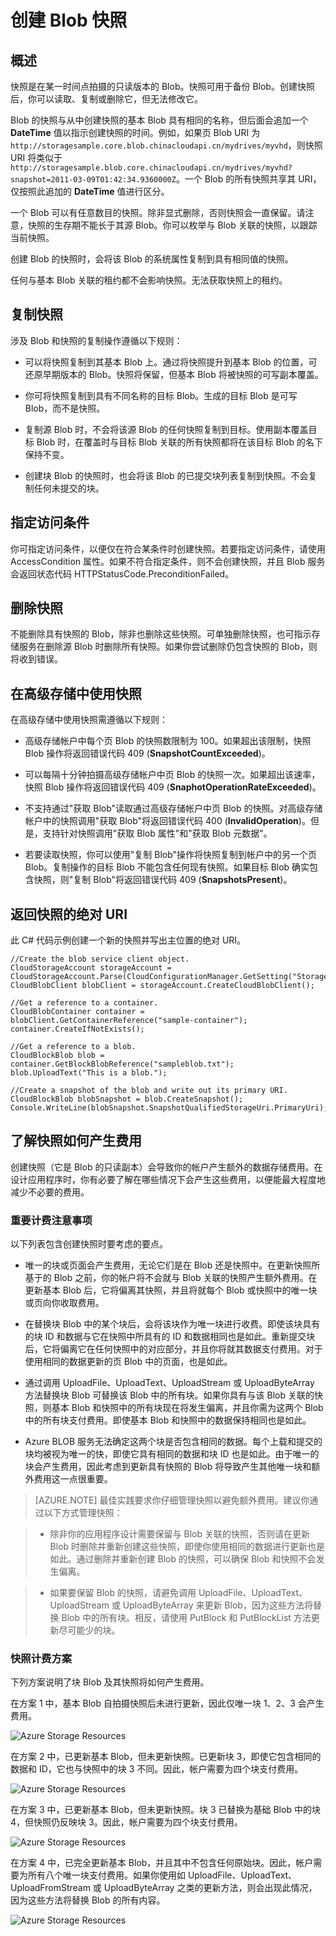 ﻿<properties 
	pageTitle="创建 Blob 的快照" 
	description="有关创建 Azure 存储 Blob 快照的操作方法指南" 
	services="storage" 
	documentationCenter="" 
	authors="tamram" 
	manager="adinah" 
	editor=""/>

<tags 
	ms.service="storage" 
	ms.date="05/27/2015" 
	wacn.date="09/18/2015"/>

# 创建 Blob 快照

## 概述

快照是在某一时间点拍摄的只读版本的 Blob。快照可用于备份 Blob。创建快照后，你可以读取、复制或删除它，但无法修改它。 

Blob 的快照与从中创建快照的基本 Blob 具有相同的名称，但后面会追加一个 **DateTime** 值以指示创建快照的时间。例如，如果页 Blob URI 为  `http://storagesample.core.blob.chinacloudapi.cn/mydrives/myvhd`，则快照 URI 将类似于  `http://storagesample.blob.core.chinacloudapi.cn/mydrives/myvhd?snapshot=2011-03-09T01:42:34.9360000Z`。一个 Blob 的所有快照共享其 URI，仅按照此追加的 **DateTime** 值进行区分。

一个 Blob 可以有任意数目的快照。除非显式删除，否则快照会一直保留。请注意，快照的生存期不能长于其源 Blob。你可以枚举与 Blob 关联的快照，以跟踪当前快照。

创建 Blob 的快照时，会将该 Blob 的系统属性复制到具有相同值的快照。 

任何与基本 Blob 关联的租约都不会影响快照。无法获取快照上的租约。

## 复制快照 

涉及 Blob 和快照的复制操作遵循以下规则：

- 可以将快照复制到其基本 Blob 上。通过将快照提升到基本 Blob 的位置，可还原早期版本的 Blob。快照将保留，但基本 Blob 将被快照的可写副本覆盖。

- 你可将快照复制到具有不同名称的目标 Blob。生成的目标 Blob 是可写 Blob，而不是快照。

- 复制源 Blob 时，不会将该源 Blob 的任何快照复制到目标。使用副本覆盖目标 Blob 时，在覆盖时与目标 Blob 关联的所有快照都将在该目标 Blob 的名下保持不变。 

- 创建块 Blob 的快照时，也会将该 Blob 的已提交块列表复制到快照。不会复制任何未提交的块。

## 指定访问条件 

你可指定访问条件，以便仅在符合某条件时创建快照。若要指定访问条件，请使用 AccessCondition 属性。如果不符合指定条件，则不会创建快照，并且 Blob 服务会返回状态代码 HTTPStatusCode.PreconditionFailed。

## 删除快照 

不能删除具有快照的 Blob，除非也删除这些快照。可单独删除快照，也可指示存储服务在删除源 Blob 时删除所有快照。如果你尝试删除仍包含快照的 Blob，则将收到错误。

## 在高级存储中使用快照
在高级存储中使用快照需遵循以下规则：

- 高级存储帐户中每个页 Blob 的快照数限制为 100。如果超出该限制，快照 Blob 操作将返回错误代码 409 (**SnapshotCountExceeded**)。

- 可以每隔十分钟拍摄高级存储帐户中页 Blob 的快照一次。如果超出该速率，快照 Blob 操作将返回错误代码 409 (**SnaphotOperationRateExceeded**)。

- 不支持通过"获取 Blob"读取通过高级存储帐户中页 Blob 的快照。对高级存储帐户中的快照调用"获取 Blob"将返回错误代码 400 (**InvalidOperation**)。但是，支持针对快照调用"获取 Blob 属性"和"获取 Blob 元数据"。

- 若要读取快照，你可以使用"复制 Blob"操作将快照复制到帐户中的另一个页 Blob。复制操作的目标 Blob 不能包含任何现有快照。如果目标 Blob 确实包含快照，则"复制 Blob"将返回错误代码 409 (**SnapshotsPresent**)。

## 返回快照的绝对 URI 

此 C# 代码示例创建一个新的快照并写出主位置的绝对 URI。

    //Create the blob service client object.
    CloudStorageAccount storageAccount = CloudStorageAccount.Parse(CloudConfigurationManager.GetSetting("StorageConnectionString"));
    CloudBlobClient blobClient = storageAccount.CreateCloudBlobClient();
    
    //Get a reference to a container.
    CloudBlobContainer container = blobClient.GetContainerReference("sample-container");
    container.CreateIfNotExists();

    //Get a reference to a blob.
    CloudBlockBlob blob = container.GetBlockBlobReference("sampleblob.txt");
    blob.UploadText("This is a blob.");

    //Create a snapshot of the blob and write out its primary URI.
    CloudBlockBlob blobSnapshot = blob.CreateSnapshot();
    Console.WriteLine(blobSnapshot.SnapshotQualifiedStorageUri.PrimaryUri);

## 了解快照如何产生费用

创建快照（它是 Blob 的只读副本）会导致你的帐户产生额外的数据存储费用。在设计应用程序时，你有必要了解在哪些情况下会产生这些费用，以便能最大程度地减少不必要的费用。

### 重要计费注意事项

以下列表包含创建快照时要考虑的要点。

- 唯一的块或页面会产生费用，无论它们是在 Blob 还是快照中。在更新快照所基于的 Blob 之前，你的帐户将不会就与 Blob 关联的快照产生额外费用。在更新基本 Blob 后，它将偏离其快照，并且将就每个 Blob 或快照中的唯一块或页向你收取费用。

- 在替换块 Blob 中的某个块后，会将该块作为唯一块进行收费。即使该块具有的块 ID 和数据与它在快照中所具有的 ID 和数据相同也是如此。重新提交块后，它将偏离它在任何快照中的对应部分，并且你将就其数据支付费用。对于使用相同的数据更新的页 Blob 中的页面，也是如此。

- 通过调用 UploadFile、UploadText、UploadStream 或 UploadByteArray 方法替换块 Blob 可替换该 Blob 中的所有块。如果你具有与该 Blob 关联的快照，则基本 Blob 和快照中的所有块现在将发生偏离，并且你需为这两个 Blob 中的所有块支付费用。即使基本 Blob 和快照中的数据保持相同也是如此。

- Azure BLOB 服务无法确定这两个块是否包含相同的数据。每个上载和提交的块均被视为唯一的快，即使它具有相同的数据和块 ID 也是如此。由于唯一的块会产生费用，因此考虑到更新具有快照的 Blob 将导致产生其他唯一块和额外费用这一点很重要。

> [AZURE.NOTE] 最佳实践要求你仔细管理快照以避免额外费用。建议你通过以下方式管理快照：

> - 除非你的应用程序设计需要保留与 Blob 关联的快照，否则请在更新 Blob 时删除并重新创建这些快照，即使你使用相同的数据进行更新也是如此。通过删除并重新创建 Blob 的快照，可以确保 Blob 和快照不会发生偏离。

> - 如果要保留 Blob 的快照，请避免调用 UploadFile、UploadText、UploadStream 或 UploadByteArray 来更新 Blob，因为这些方法将替换 Blob 中的所有块。相反，请使用 PutBlock 和 PutBlockList 方法更新尽可能少的块。


### 快照计费方案


下列方案说明了块 Blob 及其快照将如何产生费用。 

在方案 1 中，基本 Blob 自拍摄快照后未进行更新，因此仅唯一块 1、2、3 会产生费用。

![Azure Storage Resources](./media/storage-blob-snapshots/storage-blob-snapshots-billing-scenario-1.png)

在方案 2 中，已更新基本 Blob，但未更新快照。已更新块 3，即使它包含相同的数据和 ID，它也与快照中的块 3 不同。因此，帐户需要为四个块支付费用。

![Azure Storage Resources](./media/storage-blob-snapshots/storage-blob-snapshots-billing-scenario-2.png)

在方案 3 中，已更新基本 Blob，但未更新快照。块 3 已替换为基础 Blob 中的块 4，但快照仍反映块 3。因此，帐户需要为四个块支付费用。
 
![Azure Storage Resources](./media/storage-blob-snapshots/storage-blob-snapshots-billing-scenario-3.png)

在方案 4 中，已完全更新基本 Blob，并且其中不包含任何原始块。因此，帐户需要为所有八个唯一块支付费用。如果你使用如 UploadFile、UploadText、UploadFromStream 或 UploadByteArray 之类的更新方法，则会出现此情况，因为这些方法将替换 Blob 的所有内容。

![Azure Storage Resources](./media/storage-blob-snapshots/storage-blob-snapshots-billing-scenario-4.png)

<!--HONumber=51-->